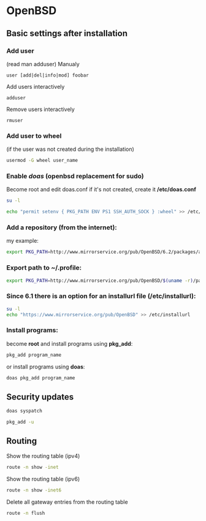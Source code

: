 # OpenBSD
## Basic settings after installation

### Add user
(read man adduser)
Manualy
```shell
user [add|del|info|mod] foobar
```
Add users interactively
```shell
adduser
```
Remove users interactively
```shell
rmuser
```

### Add user to wheel
(if the user was not created during the installation)

```bash
usermod -G wheel user_name
```

### Enable _doas_ (openbsd replacement for sudo)
Become root and edit doas.conf
if it's not created, create it __/etc/doas.conf__

```bash
su -l

echo "permit setenv { PKG_PATH ENV PS1 SSH_AUTH_SOCK } :wheel" >> /etc/doas.conf
```

### Add a repository (from the internet):
my example:
```bash
export PKG_PATH=http://www.mirrorservice.org/pub/OpenBSD/6.2/packages/amd64/
```

### Export path to ~/.profile:
```bash
export PKG_PATH=http://www.mirrorservice.org/pub/OpenBSD/$(uname -r)/packages/$(machine -a)
```

### Since 6.1 there is an option for an installurl file (/etc/installurl):
```bash
su -l
echo "https://www.mirrorservice.org/pub/OpenBSD" >> /etc/installurl
```

### Install programs:

become **root** and install programs using **pkg_add**:

```bash
pkg_add program_name
```

or install programs using **doas**:

```bash
doas pkg_add program_name
```

## Security updates

```bash
doas syspatch

pkg_add -u
```

## Routing

Show the routing table (ipv4)
```bash
route -n show -inet
```
Show the routing table (ipv6)

```bash
route -n show -inet6
```
Delete all gateway entries from the routing table
```bash
route -n flush
```
